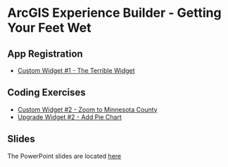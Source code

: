 # ArcGIS Experience Builder - Getting Your Feet Wet

## App Registration ##
- [Custom Widget #1 - The Terrible Widget][lab1]

## Coding Exercises ##
- [Custom Widget #2 - Zoom to Minnesota County][lab2]
- [Upgrade Widget #2 - Add Pie Chart][lab3]

## Slides ##
The PowerPoint slides are located [here][slides]

[lab1]: ./Exercises/widget1.md
[lab2]: ./Exercises/widget2.md
[lab3]: ./Exercises/widget3.md
[slides]: ./Slides/Web_AppBuilder_for_ArcGIS.pptx
